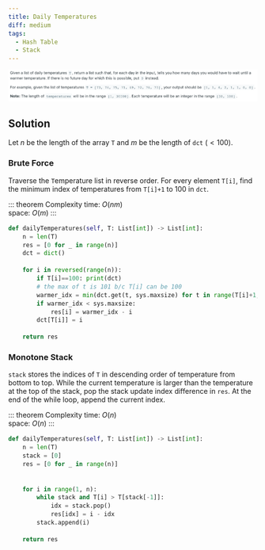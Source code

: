 ```yaml
---
title: Daily Temperatures
diff: medium
tags:
  - Hash Table
  - Stack
---
```


<img class="medium-zoom" src="/algo/daily-temperatures.png" alt="https://leetcode.com/problems/daily-temperatures">

## Solution

Let $n$ be the length of the array `T` and $m$ be the length of `dct` ($< 100$).

### Brute Force

Traverse the `T`emperature list in reverse order. For every element `T[i]`, find the minimum index of temperatures from `T[i]+1` to $100$ in `dct`.

::: theorem Complexity
time: $O(nm)$  
space: $O(m)$
:::

```py
def dailyTemperatures(self, T: List[int]) -> List[int]:
    n = len(T)
    res = [0 for _ in range(n)]
    dct = dict()

    for i in reversed(range(n)):
        if T[i]==100: print(dct)
        # the max of t is 101 b/c T[i] can be 100
        warmer_idx = min(dct.get(t, sys.maxsize) for t in range(T[i]+1, 102))
        if warmer_idx < sys.maxsize:
            res[i] = warmer_idx - i
        dct[T[i]] = i

    return res
```

### Monotone Stack

`stack` stores the indices of `T` in descending order of temperature from bottom to top. While the current temperature is larger than the temperature at the top of the stack, pop the stack update index difference in `res`. At the end of the while loop, append the current index.

::: theorem Complexity
time: $O(n)$  
space: $O(n)$
:::

```py
def dailyTemperatures(self, T: List[int]) -> List[int]:
    n = len(T)
    stack = [0]
    res = [0 for _ in range(n)]


    for i in range(1, n):
        while stack and T[i] > T[stack[-1]]:
            idx = stack.pop()
            res[idx] = i - idx
        stack.append(i)

    return res
```
